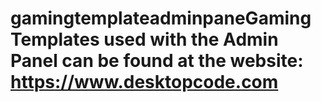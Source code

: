 # gamingtemplateadminpaneGaming Templates used with the Admin Panel can be found at the website: https://www.desktopcode.com
